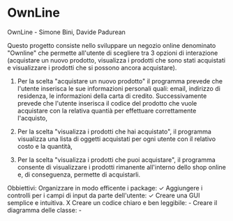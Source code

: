 # OwnLine
OwnLine - Simone Bini, Davide Padurean

Questo progetto consiste nello sviluppare un negozio online denominato "Ownline" che permette all'utente di scegliere tra 3 opzioni di interazione (acquistare un nuovo prodotto, visualizza i prodotti che sono stati acquistati e visualizzare i prodotti che si possono ancora acquistare).

1. Per la scelta "acquistare un nuovo prodotto" il programma prevede che l'utente inserisca le sue informazioni personali quali: email, indirizzo di residenza, le informazioni della carta di credito.
    Successivamente prevede che l'utente inserisca il codice del prodotto che vuole acquistare con la relativa quantià per effettuare correttamente l'acquisto,

2. Per la scelta "visualizza i prodotti che hai acquistato", il programma visualizza una lista di oggetti acquistati per ogni utente con il relativo costo e la quantità,

3. Per la scelta "visualizza i prodotti che puoi acquistare", il programma consente di visualizzare i prodotti rimanente all'interno dello shop online e, di conseguenza, permette di acquistarli.

Obbiettivi:
Organizzare in modo efficente i package: ✓
Aggiungere i controlli per i campi di input da parte dell'utente: ✓
Creare una GUI semplice e intuitiva. X
Creare un codice chiaro e ben leggibile: -
Creare il diagramma delle classe: -


